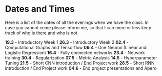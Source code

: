 # Dates and Times

Here is a list of the dates of all the evenings when we have the class.
In case you cannot come please inform me, so that I can more or less keep track of who is there and who is not.

**19.3** - Introductory Week 1
**26.3** - Introductory Week 2
**02.4** - Computational Graphs and Tensorflow
**09.4** - One Neuron (Linear and Logistic Regression)
**16.4** - Fully connected networks
**23.4** - Network training
**30.4** - Regularization
**07.5** - Metric Analysis
**14.5** - Hyperparameter Tuning
**21.5** - Short CNN introduction / End Project work
**28.5** - Short RNN introduction / End Project work
**04.6** - End project presentations and Apero
